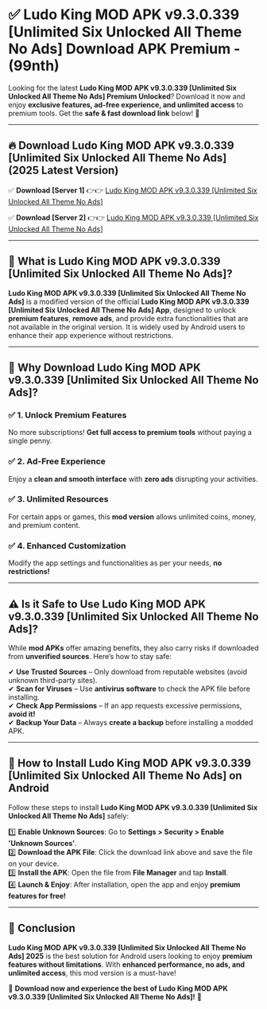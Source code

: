 
# ✅ Ludo King MOD APK v9.3.0.339 [Unlimited Six Unlocked All Theme No Ads] Download APK Premium -  (99nth) 

Looking for the latest **Ludo King MOD APK v9.3.0.339 [Unlimited Six Unlocked All Theme No Ads] Premium Unlocked**? Download it now and enjoy **exclusive features, ad-free experience, and unlimited access** to premium tools. Get the **safe & fast download link** below! 🚀

---

## 🔥 Download Ludo King MOD APK v9.3.0.339 [Unlimited Six Unlocked All Theme No Ads] (2025 Latest Version)

✅ **Download [Server 1]** 👉👉 [Ludo King MOD APK v9.3.0.339 [Unlimited Six Unlocked All Theme No Ads] ](https://apkcomod.com?title=Ludo_King_MOD_APK_v9.3.0.339_[Unlimited_Six_Unlocked_All_Theme_No_Ads])  

✅ **Download [Server 2]** 👉👉 [Ludo King MOD APK v9.3.0.339 [Unlimited Six Unlocked All Theme No Ads] ](https://apkcomod.com?title=Ludo_King_MOD_APK_v9.3.0.339_[Unlimited_Six_Unlocked_All_Theme_No_Ads])  


---

## 📌 What is Ludo King MOD APK v9.3.0.339 [Unlimited Six Unlocked All Theme No Ads]?

**Ludo King MOD APK v9.3.0.339 [Unlimited Six Unlocked All Theme No Ads]** is a modified version of the official **Ludo King MOD APK v9.3.0.339 [Unlimited Six Unlocked All Theme No Ads] App**, designed to unlock **premium features**, **remove ads**, and provide extra functionalities that are not available in the original version. It is widely used by Android users to enhance their app experience without restrictions.

---

## 🌟 Why Download Ludo King MOD APK v9.3.0.339 [Unlimited Six Unlocked All Theme No Ads]?

### ✅ 1. Unlock Premium Features
No more subscriptions! **Get full access to premium tools** without paying a single penny.

### ✅ 2. Ad-Free Experience
Enjoy a **clean and smooth interface** with **zero ads** disrupting your activities.

### ✅ 3. Unlimited Resources
For certain apps or games, this **mod version** allows unlimited coins, money, and premium content.

### ✅ 4. Enhanced Customization
Modify the app settings and functionalities as per your needs, **no restrictions!**

---

## ⚠️ Is it Safe to Use Ludo King MOD APK v9.3.0.339 [Unlimited Six Unlocked All Theme No Ads]?

While **mod APKs** offer amazing benefits, they also carry risks if downloaded from **unverified sources**. Here’s how to stay safe:

✔ **Use Trusted Sources** – Only download from reputable websites (avoid unknown third-party sites).  
✔ **Scan for Viruses** – Use **antivirus software** to check the APK file before installing.  
✔ **Check App Permissions** – If an app requests excessive permissions, **avoid it!**  
✔ **Backup Your Data** – Always **create a backup** before installing a modded APK.

---

## 📲 How to Install Ludo King MOD APK v9.3.0.339 [Unlimited Six Unlocked All Theme No Ads] on Android

Follow these steps to install **Ludo King MOD APK v9.3.0.339 [Unlimited Six Unlocked All Theme No Ads]** safely:

1️⃣ **Enable Unknown Sources**: Go to **Settings > Security > Enable 'Unknown Sources'**.  
2️⃣ **Download the APK File**: Click the download link above and save the file on your device.  
3️⃣ **Install the APK**: Open the file from **File Manager** and tap **Install**.  
4️⃣ **Launch & Enjoy**: After installation, open the app and enjoy **premium features for free!**

---

## 🚀 Conclusion

**Ludo King MOD APK v9.3.0.339 [Unlimited Six Unlocked All Theme No Ads] 2025** is the best solution for Android users looking to enjoy **premium features without limitations**. With **enhanced performance, no ads, and unlimited access**, this mod version is a must-have!

🔻 **Download now and experience the best of Ludo King MOD APK v9.3.0.339 [Unlimited Six Unlocked All Theme No Ads]!** 🔻

